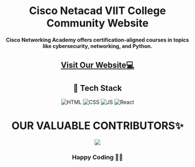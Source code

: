 <h1 align="center">Cisco Netacad VIIT College Community Website</h1>

<h4 align="center">
  Cisco Networking Academy offers certification-aligned courses in topics like
  cybersecurity, networking, and Python.
</h4>

<h2 align="center">
  <a href="https://ciscoviit.in/" target="_blank">Visit Our Website💻</a>
</h2>

<h2 align="center">📌 Tech Stack</h2>
<div align="center">
  <img alt="HTML"
    src="https://img.shields.io/badge/html5%20-%23E34F26.svg?&style=for-the-badge&logo=html5&logoColor=white" />
  <img alt="CSS"
    src="https://img.shields.io/badge/css3%20-%231572B6.svg?&style=for-the-badge&logo=css3&logoColor=white" />
  <img alt="JS"
    src="https://img.shields.io/badge/javascript%20-%23323330.svg?&style=for-the-badge&logo=javascript&logoColor=%23F7DF1E" />
  <img alt="React"
    src="https://img.shields.io/badge/react%20-%2320232a.svg?&style=for-the-badge&logo=react&logoColor=%2361DAFB" />
</div>

<h1 align="center">OUR VALUABLE CONTRIBUTORS✨</h1>
<p align="center">
  <a href="https://github.com/ciscoviit/ciscoviit.github.io/graphs/contributors">
    <img src="https://contrib.rocks/image?repo=ciscoviit/ciscoviit.github.io" />
  </a>
</p>

<h3 align="center">Happy Coding 👨‍💻</h3>
